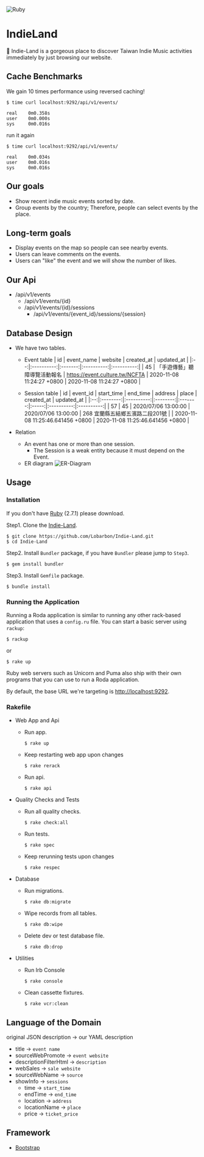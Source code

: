![Ruby](https://github.com/Lobarbon/Indie-Land/workflows/Ruby/badge.svg?branch=master)
# IndieLand
🍺 Indie-Land is a gorgeous place to discover Taiwan Indie Music activities immediately by just browsing our website. 

## Cache Benchmarks
We gain 10 times performance using reversed caching!

```bash=
$ time curl localhost:9292/api/v1/events/
```
    real    0m0.358s
    user    0m0.000s
    sys     0m0.016s

run it again

```bash=
$ time curl localhost:9292/api/v1/events/
```
    real    0m0.034s
    user    0m0.016s
    sys     0m0.016s

## Our goals
- Show recent indie music events sorted by date.
- Group events by the country; Therefore, people can select events by the place.

## Long-term goals
- Display events on the map so people can see nearby events.
- Users can leave comments on the events.
- Users can "like" the event and we will show the number of likes.

## Our Api
- /api/v1/events
    - /api/v1/events/{id}
    - /api/v1/events/{id}/sessions
        - /api/v1/events/{event_id}/sessions/{session}

## Database Design
- We have two tables.
    - Event table
        | id | event_name | website | created_at | updated_at |
        |:--:|:----------:|:-------:|:----------:|:----------:|
        | 45 | 「手遊傳藝」聽障導覽活動報名 | https://event.culture.tw/NCFTA | 2020-11-08 11:24:27 +0800 | 2020-11-08 11:24:27 +0800 |

    - Session table
        | id | event_id | start_time | end_time | address | place | created_at | updated_at |
        |:--:|:--------:|:----------:|:--------:|:-------:|:-----:|:----------:|:----------:|
        | 57 | 45 | 2020/07/06 13:00:00 | 2020/07/06 13:00:00 | 268  宜蘭縣五結鄉五濱路二段201號 | | 2020-11-08 11:25:46.641456 +0800 | 2020-11-08 11:25:46.641456 +0800 |

- Relation
    - An event has one or more than one session.
        - The Session is a weak entity because it must depend on the Event.
    - ER diagram
        ![ER-Diagram][ER-Diagram]

## Usage
### Installation
If you don't have [Ruby] (2.7.1) please download.

Step1. Clone the [Indie-Land].
```bash=
$ git clone https://github.com/Lobarbon/Indie-Land.git
$ cd Indie-Land
```

Step2. Install ``Bundler`` package, if you have ``Bundler`` please jump to ``Step3``.
```bash=
$ gem install bundler
```

Step3. Install ``Gemfile`` package.
```bash=
$ bundle install
```
### Running the Application
Running a Roda application is similar to running any other rack-based application that uses a ``config.ru`` file. You can start a basic server using ``rackup``:
```bash=
$ rackup
```
or
```bash=
$ rake up
```
Ruby web servers such as Unicorn and Puma also ship with their own programs that you can use to run a Roda application.

By default, the base URL we're targeting is [http://localhost:9292].

### Rakefile
- Web App and Api
    - Run app.
        ```bash=
        $ rake up
        ```
    - Keep restarting web app upon changes
        ```bash=
        $ rake rerack
        ```
    - Run api.
        ```bash=
        $ rake api
        ```

- Quality Checks and Tests
    - Run all quality checks.
        ```bash=
        $ rake check:all
        ```
    - Run tests.
        ```bash=
        $ rake spec
        ```
    - Keep rerunning tests upon changes
        ```bash=
        $ rake respec
        ```

- Database
    - Run migrations.
        ```bash=
        $ rake db:migrate
        ```
    - Wipe records from all tables.
        ```bash=
        $ rake db:wipe
        ```
    - Delete dev or test database file.
        ```bash=
        $ rake db:drop
        ```

- Utilities
    - Run Irb Console
        ```bash=
        $ rake console
        ```
    - Clean cassette fixtures.
        ```bash=
        $ rake vcr:clean
        ```

## Language of the Domain
original JSON description -> our YAML description
- title -> `event name`
- sourceWebPromote -> `event website`
- descriptionFilterHtml -> `description`
- webSales -> `sale website`
- sourceWebName -> `source`
- showInfo -> `sessions`
    - time -> `start_time`
    - endTime -> `end_time`
    - location -> `address`
    - locationName -> `place`
    - price -> `ticket_price`

## Framework
- [Bootstrap]

[Ruby]: https://www.ruby-lang.org/en/
[Bootstrap]: https://getbootstrap.com/
[http://localhost:9292]: http://localhost:9292
[Indie-Land]: https://github.com/Lobarbon/Indie-Land.git
[ER-Diagram]: https://github.com/Lobarbon/Indie-Land/blob/database/png/ER_Diagram.png
